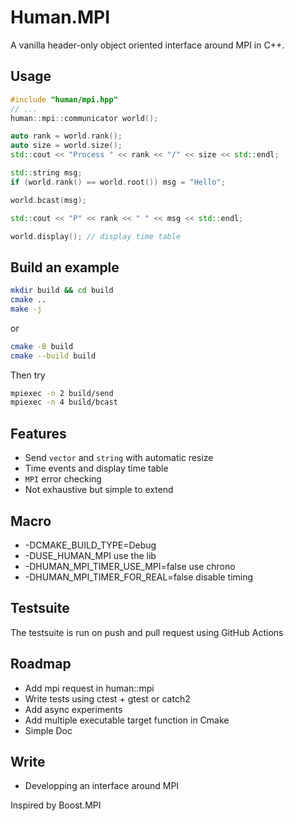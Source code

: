 # Human.MPI

A vanilla header-only object oriented interface around MPI in C++.

## Usage

```c++
#include "human/mpi.hpp"
// ...
human::mpi::communicator world();

auto rank = world.rank();
auto size = world.size();
std::cout << "Process " << rank << "/" << size << std::endl;

std::string msg;
if (world.rank() == world.root()) msg = "Hello";

world.bcast(msg);

std::cout << "P" << rank << " " << msg << std::endl;

world.display(); // display time table
```

## Build an example

```bash
mkdir build && cd build
cmake ..
make -j
```

or

```bash
cmake -B build
cmake --build build
```

Then try

```bash
mpiexec -n 2 build/send
mpiexec -n 4 build/bcast
```

## Features

- Send `vector` and `string` with automatic resize
- Time events and display time table
- `MPI` error checking
- Not exhaustive but simple to extend

## Macro

- -DCMAKE_BUILD_TYPE=Debug
- -DUSE_HUMAN_MPI use the lib
- -DHUMAN_MPI_TIMER_USE_MPI=false use chrono
- -DHUMAN_MPI_TIMER_FOR_REAL=false disable timing

## Testsuite

The testsuite is run on push and pull request using GitHub Actions

## Roadmap

- Add mpi request in human::mpi
- Write tests using ctest + gtest or catch2
- Add async experiments
- Add multiple executable target function in Cmake
- Simple Doc

## Write

- Developping an interface around MPI

Inspired by Boost.MPI
